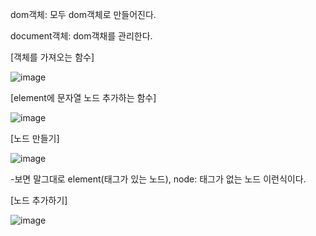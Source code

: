 dom객체: 모두 dom객체로 만들어진다.

document객체: dom객채를 관리한다.

[객체를 가져오는 함수]

![image](https://user-images.githubusercontent.com/108928206/190558212-8bd882b2-c63e-4e86-8c9a-c157cfd5bd0e.png)

[element에 문자열 노드 추가하는 함수]

![image](https://user-images.githubusercontent.com/108928206/190558231-96ae71ae-8510-4a72-8e71-908d1e0cee4c.png)

[노드 만들기]

![image](https://user-images.githubusercontent.com/108928206/190558302-c74d9ff9-6d04-4445-b75a-1110be6a2620.png)

-보면 말그대로 element(태그가 있는 노드), node: 태그가 없는 노드 이런식이다.

[노드 추가하기]

![image](https://user-images.githubusercontent.com/108928206/190558405-e66d6b23-4a5d-48d5-abca-f75d47d40c25.png)
